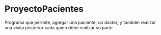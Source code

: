 # ProyectoPacientes
Programa que permite, agregar una paciente, un doctor, y también realizar una visita posterior
cada quien debe realizar su parte
